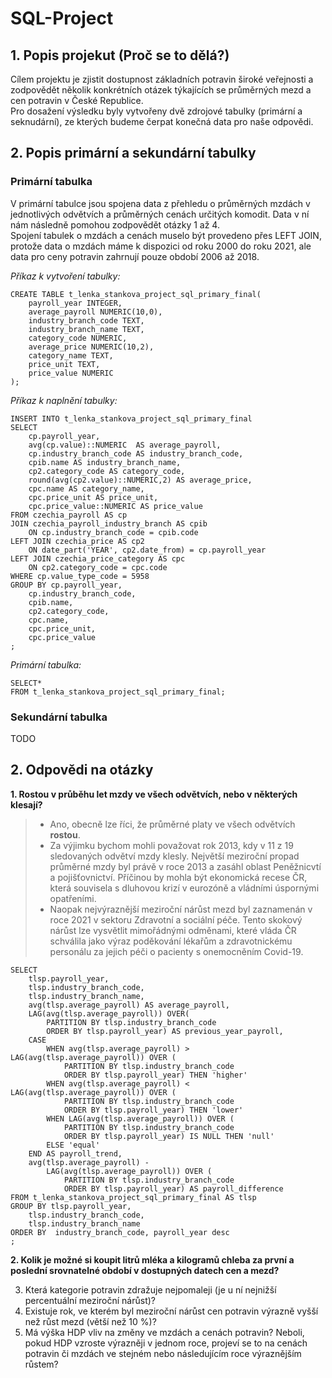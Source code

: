 # SQL-Project

## 1. Popis projekut (Proč se to dělá?)

Cílem projektu je zjistit dostupnost základních potravin široké veřejnosti a zodpovědět několik konkrétních otázek týkajících se průměrných mezd a cen potravin v České Republice.  
Pro dosažení výsledku byly vytvořeny dvě zdrojové tabulky (primární a seknudární), ze kterých budeme čerpat konečná data pro naše odpovědi. 

## 2. Popis primární a sekundární tabulky

### Primární tabulka

V primární tabulce jsou spojena data z přehledu o průměrných mzdách v jednotlivých odvětvích a průměrných cenách určitých komodit. Data v ní nám následně pomohou zodpovědět otázky 1 až 4.  
Spojení tabulek o mzdách a cenách muselo být provedeno přes LEFT JOIN, protože data o mzdách máme k dispozici od roku 2000 do roku 2021, ale data pro ceny potravin zahrnují pouze období 2006 až 2018. 

*Příkaz k vytvoření tabulky:*
```
CREATE TABLE t_lenka_stankova_project_sql_primary_final(
	payroll_year INTEGER,
	average_payroll NUMERIC(10,0),
	industry_branch_code TEXT,
	industry_branch_name TEXT,
	category_code NUMERIC,
	average_price NUMERIC(10,2),
	category_name TEXT,
	price_unit TEXT,
	price_value NUMERIC
);
```
*Příkaz k naplnění tabulky:*
```
INSERT INTO t_lenka_stankova_project_sql_primary_final 
SELECT 
    cp.payroll_year,
    avg(cp.value)::NUMERIC  AS average_payroll,
    cp.industry_branch_code AS industry_branch_code,
    cpib.name AS industry_branch_name,
    cp2.category_code AS category_code,
    round(avg(cp2.value)::NUMERIC,2) AS average_price,
    cpc.name AS category_name,
    cpc.price_unit AS price_unit,
    cpc.price_value::NUMERIC AS price_value
FROM czechia_payroll AS cp
JOIN czechia_payroll_industry_branch AS cpib
    ON cp.industry_branch_code = cpib.code 
LEFT JOIN czechia_price AS cp2 
    ON date_part('YEAR', cp2.date_from) = cp.payroll_year
LEFT JOIN czechia_price_category AS cpc 
    ON cp2.category_code = cpc.code 
WHERE cp.value_type_code = 5958
GROUP BY cp.payroll_year, 
    cp.industry_branch_code, 
    cpib.name, 
    cp2.category_code,
    cpc.name,
    cpc.price_unit,
    cpc.price_value
;
```
*Primární tabulka:*
```
SELECT*
FROM t_lenka_stankova_project_sql_primary_final;
```

### Sekundární tabulka

TODO

## 2. Odpovědi na otázky

**1. Rostou v průběhu let mzdy ve všech odvětvích, nebo v některých klesají?**  
> - Ano, obecně lze říci, že průměrné platy ve všech odvětvích **rostou**.  
> - Za výjimku bychom mohli považovat rok 2013, kdy v 11 z 19 sledovaných odvětví mzdy klesly. Největší meziroční propad průměrné mzdy byl právě v roce 2013 a zasáhl oblast Peněžnicvtí a pojišťovnictví. Příčinou by mohla být ekonomická recese ČR, která souvisela s dluhovou krizí v eurozóně a vládními úspornými opatřeními.
> - Naopak nejvýraznější meziroční nárůst mezd byl zaznamenán v roce 2021 v sektoru Zdravotní a sociální péče. Tento skokový nárůst lze vysvětlit mimořádnými odměnami, které vláda ČR schválila jako výraz poděkování lékařům a zdravotnickému personálu za jejich péči o pacienty s onemocněním Covid-19.

```
SELECT
	tlsp.payroll_year,
	tlsp.industry_branch_code,
	tlsp.industry_branch_name,
	avg(tlsp.average_payroll) AS average_payroll,
	LAG(avg(tlsp.average_payroll)) OVER(
		PARTITION BY tlsp.industry_branch_code
		ORDER BY tlsp.payroll_year) AS previous_year_payroll,
	CASE 
		WHEN avg(tlsp.average_payroll) > LAG(avg(tlsp.average_payroll)) OVER (
			PARTITION BY tlsp.industry_branch_code
			ORDER BY tlsp.payroll_year) THEN 'higher'
		WHEN avg(tlsp.average_payroll) < LAG(avg(tlsp.average_payroll)) OVER (
			PARTITION BY tlsp.industry_branch_code
			ORDER BY tlsp.payroll_year) THEN 'lower'
		WHEN LAG(avg(tlsp.average_payroll)) OVER ( 
			PARTITION BY tlsp.industry_branch_code
			ORDER BY tlsp.payroll_year) IS NULL THEN 'null'
		ELSE 'equal'
	END AS payroll_trend,
	avg(tlsp.average_payroll) - 
		LAG(avg(tlsp.average_payroll)) OVER (
			PARTITION BY tlsp.industry_branch_code 
			ORDER BY tlsp.payroll_year) AS payroll_difference 
FROM t_lenka_stankova_project_sql_primary_final AS tlsp
GROUP BY tlsp.payroll_year,
	tlsp.industry_branch_code,
	tlsp.industry_branch_name
ORDER BY  industry_branch_code, payroll_year desc
;
```

**2. Kolik je možné si koupit litrů mléka a kilogramů chleba za první a poslední srovnatelné období v dostupných datech cen a mezd?**




3. Která kategorie potravin zdražuje nejpomaleji (je u ní nejnižší percentuální meziroční nárůst)?
4. Existuje rok, ve kterém byl meziroční nárůst cen potravin výrazně vyšší než růst mezd (větší než 10 %)?
5. Má výška HDP vliv na změny ve mzdách a cenách potravin? Neboli, pokud HDP vzroste výrazněji v jednom roce, projeví se to na cenách potravin či mzdách ve stejném nebo následujícím roce výraznějším růstem?
